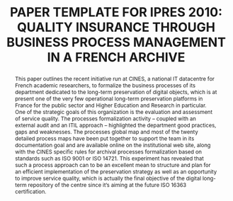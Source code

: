---
abstract: 'This paper outlines the recent initiative run at CINES,

  a national IT datacentre for French academic

  researchers, to formalize the business processes of its

  department dedicated to the long-term preservation of

  digital objects, which is at present one of the very few

  operational long-term preservation platforms in France

  for the public sector and Higher Education and Research

  in particular.

  One of the strategic goals of this organization is the

  evaluation and assessment of service quality. The

  processes formalization activity – coupled with an

  external audit and an ITIL approach – highlighted the

  department good practices, gaps and weaknesses.

  The processes global map and most of the twenty

  detailed process maps have been put together to support

  the team in its documentation goal and are available

  online on the institutional web site, along with the

  CINES specific rules for archival processes

  formalization based on standards such as ISO 9001 or

  ISO 14721.

  This experiment has revealed that such a process

  approach can to be an excellent mean to structure and

  plan for an efficient implementation of the preservation

  strategy as well as an opportunity to improve service

  quality, which is actually the final objective of the digital

  long-term repository of the centre since it’s aiming at the

  future ISO 16363 certification.'
creators:
- MASSOL, Marion
- ROUCHON, Olivier
date: null
document_url: https://services.phaidra.univie.ac.at/api/object/o:185502/download
grand_parent: iPRES
institutions: []
keywords: []
landing_page_url: https://phaidra.univie.ac.at/o:185502
language: eng
layout: publication
license: CC BY-SA 2.0 AT
notes_url: null
parent: iPRES 2010
presentation_url: null
publication_type: paper
size: 113414
source_name: iPRES
title: 'PAPER TEMPLATE FOR IPRES 2010: QUALITY  INSURANCE THROUGH BUSINESS PROCESS  MANAGEMENT
  IN A FRENCH ARCHIVE'
year: 2010
---